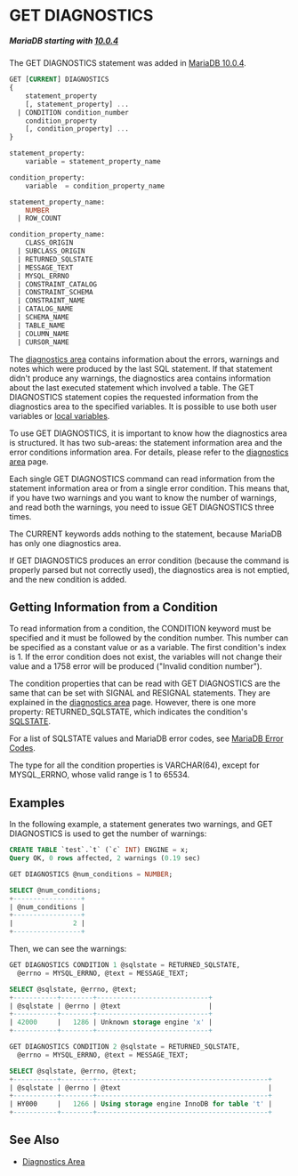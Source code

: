 # GET DIAGNOSTICS

##### MariaDB starting with [10.0.4](/kb/en/mariadb-1004-release-notes/)

The GET DIAGNOSTICS statement was added in [MariaDB 10.0.4](/kb/en/what-is-mariadb-100/).

```sql
GET [CURRENT] DIAGNOSTICS
{
    statement_property
    [, statement_property] ... 
  | CONDITION condition_number
    condition_property
    [, condition_property] ...
}

statement_property:
    variable = statement_property_name

condition_property:
    variable  = condition_property_name

statement_property_name:
    NUMBER
  | ROW_COUNT

condition_property_name:
    CLASS_ORIGIN
  | SUBCLASS_ORIGIN
  | RETURNED_SQLSTATE
  | MESSAGE_TEXT
  | MYSQL_ERRNO
  | CONSTRAINT_CATALOG
  | CONSTRAINT_SCHEMA
  | CONSTRAINT_NAME
  | CATALOG_NAME
  | SCHEMA_NAME
  | TABLE_NAME
  | COLUMN_NAME
  | CURSOR_NAME
```

The [diagnostics area](/programming-customizing-mariadb/programmatic-compound-statements/programmatic-compound-statements-diagnostics/diagnostics-area) contains information about the errors, warnings and notes which were produced by the last SQL statement. If that statement didn't produce any warnings, the diagnostics area contains information about the last executed statement which involved a table. The GET DIAGNOSTICS statement copies the requested information from the diagnostics area to the specified variables. It is possible to use both user variables or [local variables](/programming-customizing-mariadb/programmatic-compound-statements/declare-variable).

To use GET DIAGNOSTICS, it is important to know how the diagnostics area is structured. It has two sub-areas: the statement information area and the error conditions information area. For details, please refer to the [diagnostics area](/programming-customizing-mariadb/programmatic-compound-statements/programmatic-compound-statements-diagnostics/diagnostics-area) page.

Each single GET DIAGNOSTICS command can read information from the statement information area or from a single error condition. This means that, if you have two warnings and you want to know the number of warnings, and read both the warnings, you need to issue GET DIAGNOSTICS three times.

The CURRENT keywords adds nothing to the statement, because MariaDB has only one diagnostics area.

If GET DIAGNOSTICS produces an error condition (because the command is properly parsed but not correctly used), the diagnostics area is not emptied, and the new condition is added.

## Getting Information from a Condition

To read information from a condition, the CONDITION keyword must be specified and it must be followed by the condition number. This number can be specified as a constant value or as a variable. The first condition's index is 1. If the error condition does not exist, the variables will not change their value and a 1758 error will be produced ("Invalid condition number").

The condition properties that can be read with GET DIAGNOSTICS are the same that can be set with SIGNAL and RESIGNAL statements. They are explained in the [diagnostics area](/programming-customizing-mariadb/programmatic-compound-statements/programmatic-compound-statements-diagnostics/diagnostics-area) page. However, there is one more property: RETURNED_SQLSTATE, which indicates the condition's [SQLSTATE](/programming-customizing-mariadb/programmatic-compound-statements/programmatic-compound-statements-diagnostics/sqlstate).

For a list of SQLSTATE values and MariaDB error codes, see [MariaDB Error Codes](/sql-statements-structure/sql-language-structure/mariadb-error-codes).

The type for all the condition properties is VARCHAR(64), except for MYSQL_ERRNO, whose valid range is 1 to 65534.

## Examples

In the following example, a statement generates two warnings, and GET DIAGNOSTICS is used to get the number of warnings:

```sql
CREATE TABLE `test`.`t` (`c` INT) ENGINE = x;
Query OK, 0 rows affected, 2 warnings (0.19 sec)

GET DIAGNOSTICS @num_conditions = NUMBER;

SELECT @num_conditions;
+-----------------+
| @num_conditions |
+-----------------+
|               2 |
+-----------------+
```

Then, we can see the warnings:

```sql
GET DIAGNOSTICS CONDITION 1 @sqlstate = RETURNED_SQLSTATE,
  @errno = MYSQL_ERRNO, @text = MESSAGE_TEXT;

SELECT @sqlstate, @errno, @text;
+-----------+--------+----------------------------+
| @sqlstate | @errno | @text                      |
+-----------+--------+----------------------------+
| 42000     |   1286 | Unknown storage engine 'x' |
+-----------+--------+----------------------------+

GET DIAGNOSTICS CONDITION 2 @sqlstate = RETURNED_SQLSTATE,
  @errno = MYSQL_ERRNO, @text = MESSAGE_TEXT;

SELECT @sqlstate, @errno, @text;
+-----------+--------+-------------------------------------------+
| @sqlstate | @errno | @text                                     |
+-----------+--------+-------------------------------------------+
| HY000     |   1266 | Using storage engine InnoDB for table 't' |
+-----------+--------+-------------------------------------------+
```

## See Also

- [Diagnostics Area](/programming-customizing-mariadb/programmatic-compound-statements/programmatic-compound-statements-diagnostics/diagnostics-area)